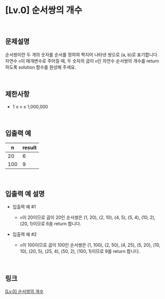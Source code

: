 # [Lv.0] 순서쌍의 개수

<br>

## 문제설명
순서쌍이란 두 개의 숫자를 순서를 정하여 짝지어 나타낸 쌍으로 (a, b)로 표기합니다. 자연수 `n`이 매개변수로 주어질 때, 두 숫자의 곱이 `n`인 자연수 순서쌍의 개수를 return 하도록 solution 함수를 완성해 주세요.

<br>

## 제한사항
- 1 ≤ `n` ≤ 1,000,000

<br>

## 입출력 예
| n | result |
|---|---|
| 20 | 6 |
| 100 | 9 |

<br>

## 입출력 예 설명
- 입출력 예 #1
    - `n`이 20이므로 곱이 20인 순서쌍은 (1, 20), (2, 10), (4, 5), (5, 4), (10, 2), (20, 1)이므로 6을 return 합니다.

- 입출력 예 #2
    - `n`이 100이므로 곱이 100인 순서쌍은 (1, 100), (2, 50), (4, 25), (5, 20), (10, 10), (20, 5), (25, 4), (50, 2), (100, 1)이므로 9를 return 합니다.

<br>

## 링크
[[Lv.0] 순서쌍의 개수](https://school.programmers.co.kr/learn/courses/30/lessons/120836)
